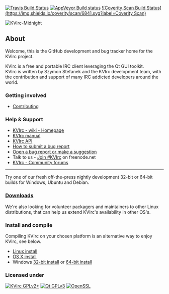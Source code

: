 [![Travis Build Status](https://img.shields.io/travis/kvirc/KVIrc/master.svg?label=Linux%20%2F%20OS%20X)](https://travis-ci.org/kvirc/KVIrc)
[![AppVeyor Build status](https://img.shields.io/appveyor/ci/DarthGandalf/KVIrc/master.svg?label=Windows)](https://ci.appveyor.com/project/DarthGandalf/kvirc/branch/master)
[![Coverity Scan Build Status](https://img.shields.io/coverity/scan/6841.svg?label=Coverity Scan)](https://scan.coverity.com/projects/kvirc-coverity)

![KVIrc-Midnight](https://github.com/kvirc/KVIrc/wiki/images/KVIrc-midnight.png)
<!--![KVIrc logo](../master/data/icons/128x128/kvirc.png "KVIrc - The visual IRC client for the masses!") -->

## About

Welcome, this is the GitHub development and bug tracker home for the KVIrc project.

KVIrc is a free and portable IRC client leveraging the Qt GUI toolkit.  
KVIrc is written by Szymon Stefanek and the KVIrc development team, with the contribution and support of many IRC addicted developers around the world.

### Getting involved

- [Contributing](https://github.com/kvirc/KVIrc/wiki/Getting-involved-and-contributing)

### Help & Support

- [KVIrc - wiki - Homepage](https://github.com/kvirc/KVIrc/wiki/home)
- [KVIrc manual](http://www.kvirc.net/doc)
- [KVIrc API](http://www.kvirc.net/api)
- [How to submit a bug report](https://github.com/kvirc/KVIrc/wiki/Submitting-a-bug-report)
- [Open a bug report or make a suggestion](https://github.com/kvirc/KVIrc/issues)
- Talk to us - [Join #KVIrc](https://webchat.freenode.net?nick=kvirc-user&channels=%23kvirc&prompt=1&uio=OT10cnVlde) on freenode.net
- [KVIrc - Community forums](http://www.kvirc.ru/forum/)

---
Try one of our fresh off-the-press nightly development 32-bit or 64-bit builds for Windows, Ubuntu and Debian.
### [Downloads](https://github.com/kvirc/KVIrc/wiki/Downloading-KVIrc's-nightly-source-or-binaries)

We're also looking for volunteer packagers and maintainers to other Linux distributions, that can help us extend KVIrc's availability in other OS's.

### Install and compile

Compiling KVIrc on your chosen platform is an alternative way to enjoy KVIrc, see below.

- [Linux install](https://github.com/kvirc/KVIrc/blob/master/doc/INSTALL.txt)
- [OS X install](https://github.com/kvirc/KVIrc/blob/master/doc/INSTALL-MacOS.txt)
- Windows [32-bit install](https://github.com/kvirc/KVIrc/blob/master/doc/INSTALL-Win32.txt) or [64-bit install](https://github.com/kvirc/KVIrc/blob/master/doc/INSTALL-Win64.txt)

### Licensed under

[![KVIrc GPLv2+](https://img.shields.io/badge/KVIrc-GPLv2+-blue.svg)](https://github.com/kvirc/KVIrc/blob/master/doc/LICENSE-GPLV2)
[![Qt GPLv3](https://img.shields.io/badge/Qt-GPLv3-blue.svg)](https://github.com/kvirc/KVIrc/blob/master/doc/LICENSE-GPLV3)
[![OpenSSL](https://img.shields.io/badge/OpenSSL-Exception-orange.svg)](https://github.com/kvirc/KVIrc/blob/master/doc/LICENSE-OPENSSL)
